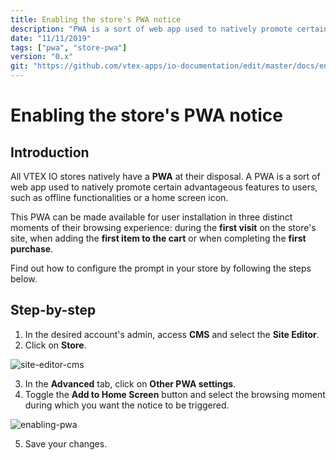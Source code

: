 ```yaml
---
title: Enabling the store's PWA notice
description: "PWA is a sort of web app used to natively promote certain advantageous features to users, such as offline functionalities. This recipe will help you find out how to enable notices that prompt users to install the PWA of your store."
date: "11/11/2019"
tags: ["pwa", "store-pwa"]
version: "0.x"
git: "https://github.com/vtex-apps/io-documentation/edit/master/docs/en/Recipes/layout/building-a-carousel-through-lists-and-slider-layout.md"
---
```


# Enabling the store's PWA notice

## Introduction 

All VTEX IO stores natively have a **PWA** at their disposal. A PWA is a sort of web app used to natively promote certain advantageous features to users, such as offline functionalities or a home screen icon.

This PWA can be made available for user installation in three distinct moments of their browsing experience: during the **first visit** on the store's site, when adding the **first item to the cart** or when completing the **first purchase**.

Find out how to configure the prompt in your store by following the steps below.

## Step-by-step

1. In the desired account's admin, access **CMS** and select the **Site Editor**. 
2. Click on **Store**.

![site-editor-cms](https://user-images.githubusercontent.com/52087100/68609303-ab5e2980-0493-11ea-99ad-880dffeb8c5d.png)

3. In the **Advanced** tab, click on **Other PWA settings**. 
4. Toggle the **Add to Home Screen** button and select the browsing moment during which you want the notice to be triggered. 

![enabling-pwa](https://user-images.githubusercontent.com/52087100/68609344-c466da80-0493-11ea-9994-52b380985d64.gif)

5. Save your changes.
